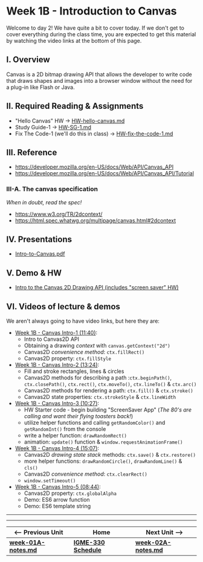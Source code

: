 # Week 1B - Introduction to Canvas

Welcome to day 2! We have quite a bit to cover today. If we don't get to cover everything during the class time, you are expected to get this material by watching the video links at the bottom of this page.

## I. Overview
Canvas is a 2D bitmap drawing API that allows the developer to write code that draws shapes and images into a browser window without the need for a plug-in like Flash or Java. 

## II. Required Reading & Assignments
* "Hello Canvas" HW -> [HW-hello-canvas.md](https://github.com/tonethar/IGME-330-Master/blob/master/notes/HW-hello-canvas.md)
* Study Guide-1 -> [HW-SG-1.md](https://github.com/tonethar/IGME-330-Master/blob/master/notes/HW-SG-1.md)
* Fix The Code-1 (we'll do this in class) -> [HW-fix-the-code-1.md](https://github.com/tonethar/IGME-330-Master/blob/master/notes/HW-fix-the-code-1.md)

## III. Reference
- https://developer.mozilla.org/en-US/docs/Web/API/Canvas_API
- https://developer.mozilla.org/en-US/docs/Web/API/Canvas_API/Tutorial

### III-A. The canvas specification
*When in doubt, read the spec!*
- https://www.w3.org/TR/2dcontext/
- https://html.spec.whatwg.org/multipage/canvas.html#2dcontext

## IV. Presentations
- [Intro-to-Canvas.pdf](https://github.com/tonethar/IGME-330-Master/blob/master/presentations/Intro-to-Canvas.pdf)

## V. Demo & HW
- [Intro to the Canvas 2D Drawing API (includes "screen saver" HW)](https://github.com/tonethar/IGME-330-Master/blob/master/notes/canvas-1.md)

## VI. Videos of lecture & demos

We aren't always going to have video links, but here they are:

- [Week 1B - Canvas Intro-1 (11:40)](https://video.rit.edu/Watch/w7CXx43H):
  - Intro to Canvas2D API
  - Obtaining a drawing *context* with `canvas.getContext("2d")`
  - Canvas2D *convenience method*: `ctx.fillRect()`
  - Canvas2D property: `ctx.fillStyle`
- [Week 1B - Canvas Intro-2 (13:24)](https://video.rit.edu/Watch/Bs62Kqo5):
  - Fill and stroke rectangles, lines & circles
  - Canvas2D methods for describing a path :`ctx.beginPath()`, `ctx.closePath()`, `ctx.rect()`, `ctx.moveTo()`, `ctx.lineTo()` & `ctx.arc()`
  - Canvas2D methods for rendering a path: `ctx.fill()` & `ctx.stroke()`
  - Canvas2D state properties: `ctx.strokeStyle` & `ctx.lineWidth`
- [Week 1B - Canvas Intro-3 (10:27)](https://video.rit.edu/Watch/j3P6BkYe):
  - HW Starter code - begin building "ScreenSaver App" (*The 80's are calling and want their flying toasters back!*)
  - utilize helper functions and calling `getRandomColor()` and `getRandomInt()` from the console
  - write a helper function: `drawRandomRect()`
  - animation: `update()` function & `window.requestAnimationFrame()`
- [Week 1B - Canvas Intro-4 (15:07)](https://video.rit.edu/Watch/d9ZMi3o7):
  - Canvas2D *drawing state stack* methods: `ctx.save()` & `ctx.restore()`
  - more helper functions: `drawRandomCircle()`, `drawRandomLine()` & `cls()`
  - Canvas2D *convenience method*: `ctx.clearRect()`
  - `window.setTimeout()`
- [Week 1B - Canvas Intro-5 (08:44)](https://video.rit.edu/Watch/Ri9y7H3L):
  - Canvas2D property: `ctx.globalAlpha`
  - Demo: ES6 arrow function
  - Demo: ES6 template string

<hr><hr>

| <-- Previous Unit | Home | Next Unit -->
| --- | --- | --- 
| [**week-01A-notes.md**](week-01A-notes.md)     |  [**IGME-330 Schedule**](../schedule.md) | [**week-02A-notes.md**](week-02A-notes.md)
